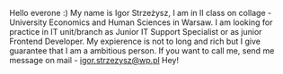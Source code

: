 Hello everone :)
My name is Igor Strzeżysz, I am in II  class on collage - University Economics and Human Sciences in Warsaw.
I am looking for practice in IT unit/branch as Junior IT Support Specialist or as junior Frontend Developer. My expierence is not to long and rich but I give guarantee that I am a ambitious person.
If you want to call me, send me message on mail - igor.strzezysz@wp.pl
Hey!
